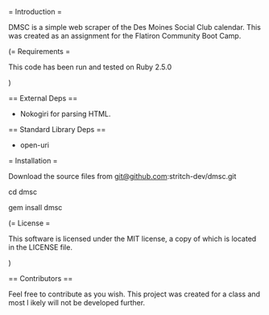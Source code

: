 = Introduction =

DMSC is a simple web scraper of the Des Moines Social Club calendar.  This was created as an assignment for the Flatiron Community Boot Camp.

(= Requirements =

This code has been run and tested on Ruby 2.5.0

)

== External Deps ==

* Nokogiri for parsing HTML.

== Standard Library Deps ==

* open-uri

= Installation =

Download the source files from git@github.com:stritch-dev/dmsc.git

  cd dmsc

  gem insall dmsc


(= License =

This software is licensed under the MIT license, a copy of which is located in the LICENSE file.

)

== Contributors ==

Feel free to contribute as you wish.  This project was created for a class and most l
ikely will not be developed further.
